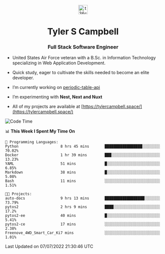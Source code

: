 <p align="center">
<a href="https://www.linkedin.com/in/t36campbell" target="blank"><img align="center" src="https://ik.imagekit.io/t36campbell/Portfolio/linkedin.png.original_m8bbGgPh6.png" alt="t36campbell" height="30" width="30" /></a>
</p>
<h1 align="center">Tyler S Campbell</h1>
<h3 align="center">Full Stack Software Engineer</h3>

* United States Air Force veteran with a B.Sc. in Information Technology specializing in Web Application Development. 

* Quick study, eager to cultivate the skills needed to become an elite developer.

* I’m currently working on [periodic-table-api](https://github.com/t36campbell/periodic-table-api)

* I’m experimenting with **Nest, Next and Nuxt**

* All of my projects are available at [https://tylercampbell.space/](https://tylercampbell.space/)

<!--START_SECTION:waka-->
![Code Time](http://img.shields.io/badge/Code%20Time-1%2C696%20hrs%2054%20mins-blue)

📊 **This Week I Spent My Time On** 

```text
💬 Programming Languages: 
Python                   8 hrs 45 mins       █████████████████░░░░░░░░   70.02% 
Docker                   1 hr 39 mins        ███░░░░░░░░░░░░░░░░░░░░░░   13.23% 
YAML                     51 mins             █░░░░░░░░░░░░░░░░░░░░░░░░   6.85% 
Markdown                 38 mins             █░░░░░░░░░░░░░░░░░░░░░░░░   5.08% 
Bash                     11 mins             ░░░░░░░░░░░░░░░░░░░░░░░░░   1.51%

🐱‍💻 Projects: 
auto-docs                9 hrs 13 mins       ██████████████████░░░░░░░   73.79% 
pytos2                   2 hrs 9 mins        ████░░░░░░░░░░░░░░░░░░░░░   17.2% 
pytos2-ee                40 mins             █░░░░░░░░░░░░░░░░░░░░░░░░   5.41% 
pytos2-ce                17 mins             ░░░░░░░░░░░░░░░░░░░░░░░░░   2.38% 
Freenove_4WD_Smart_Car_Ki7 mins              ░░░░░░░░░░░░░░░░░░░░░░░░░   1.01%

```


 Last Updated on 07/07/2022 21:30:46 UTC
<!--END_SECTION:waka-->

